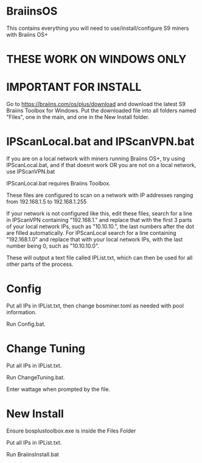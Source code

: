 # BraiinsOS
This contains everything you will need to use/install/configure S9 miners with Braiins OS+


# THESE WORK ON WINDOWS ONLY
# IMPORTANT FOR INSTALL
Go to https://braiins.com/os/plus/download and download the latest S9 Braiins Toolbox for Windows.
Put the downloaded file into all folders named "Files", one in the main, and one in the New Install folder.

# IPScanLocal.bat and IPScanVPN.bat

If you are on a local network with miners running Braiins OS+, try using IPScanLocal.bat, and if that doesnt work OR you are not on a local network, use IPScanVPN.bat

IPScanLocal.bat requires Braiins Toolbox.

These files are configured to scan on a network with IP addresses ranging from 192.168.1.5 to 192.168.1.255

If your network is not configured like this, edit these files, search for a line in IPScanVPN containing "192.168.1." and replace that with the first 3 parts of your local network IPs, such as "10.10.10.", the last numbers after the dot are filled automatically.  For IPScanLocal search for a line containing "192.168.1.0" and replace that with your local network IPs, with the last number being 0, such as "10.10.10.0".

These will output a text file called IPList.txt, which can then be used for all other parts of the process.

# Config

Put all IPs in IPList.txt, then change bosminer.toml as needed with pool information.

Run Config.bat.

# Change Tuning

Put all IPs in IPList.txt.

Run ChangeTuning.bat.

Enter wattage when prompted by the file.


# New Install

Ensure bosplustoolbox.exe is inside the Files Folder

Put all IPs in IPList.txt.

Run BraiinsInstall.bat
